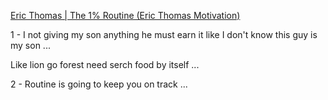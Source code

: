 
[Eric Thomas | The 1% Routine (Eric Thomas Motivation)](https://www.youtube.com/watch?v=Og6D-pHJbKs)


1 - I not giving my son anything  he must earn it like I don't know this guy is my son ...

Like lion go forest need serch food by itself ...

2 - Routine is going to keep you on track  ...
